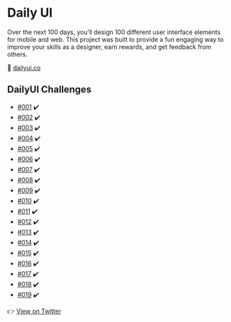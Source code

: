 # Daily UI

Over the next 100 days, you'll design 100 different user interface elements for mobile and web. This project was built to provide a fun engaging way to improve your skills as a designer, earn rewards, and get feedback from others.

:link: [dailyui.co](https://www.dailyui.co/)

## DailyUI Challenges

* []() [#001](../../tree/master/001) :heavy_check_mark:
* []() [#002](../../tree/master/002) :heavy_check_mark:
* []() [#003](../../tree/master/003) :heavy_check_mark:
* []() [#004](../../tree/master/004) :heavy_check_mark:
* []() [#005](../../tree/master/005) :heavy_check_mark:
* []() [#006](../../tree/master/006) :heavy_check_mark:
* []() [#007](../../tree/master/007) :heavy_check_mark:
* []() [#008](../../tree/master/008) :heavy_check_mark:
* []() [#009](../../tree/master/009) :heavy_check_mark:
* []() [#010](../../tree/master/010) :heavy_check_mark:
* []() [#011](../../tree/master/011) :heavy_check_mark:
* []() [#012](../../tree/master/012) :heavy_check_mark:
* []() [#013](../../tree/master/013) :heavy_check_mark:
* []() [#014](../../tree/master/014) :heavy_check_mark:
* []() [#015](../../tree/master/015) :heavy_check_mark:
* []() [#016](../../tree/master/016) :heavy_check_mark:
* []() [#017](../../tree/master/017) :heavy_check_mark:
* []() [#018](../../tree/master/018) :heavy_check_mark:
* []() [#019](../../tree/master/019) :heavy_check_mark:

:point_right: [View on Twitter](https://twitter.com/alexduart)
